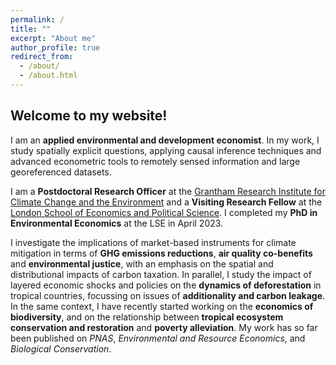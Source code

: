 ```yaml
---
permalink: /
title: ""
excerpt: "About me"
author_profile: true
redirect_from: 
  - /about/
  - /about.html
---
```


## Welcome to my website!

I am an **applied environmental and development economist**. In my work, I study spatially explicit questions, applying causal inference techniques and advanced econometric tools to remotely sensed information and large georeferenced datasets. 

I am a **Postdoctoral Research Officer** at the [Grantham Research Institute for Climate Change and the Environment](https://www.lse.ac.uk/granthaminstitute/) and a **Visiting Research Fellow** at the [London School of Economics and Political Science](https://www.lse.ac.uk/geography-and-environment). I completed my **PhD in Environmental Economics** at the LSE in April 2023.

I investigate the implications of market-based instruments for climate mitigation in terms of **GHG emissions reductions**, **air quality co-benefits** and **environmental justice**, with an emphasis on the spatial and distributional impacts of carbon taxation. In parallel, I study the impact of layered economic shocks and policies on the **dynamics of deforestation** in tropical countries, focussing on issues of **additionality and carbon leakage**. In the same context, I have recently started working on the **economics of biodiversity**, and on the relationship between **tropical ecosystem conservation and restoration** and **poverty alleviation**. My work has so far been published on *PNAS*, *Environmental and Resource Economics*, and *Biological Conservation*.


